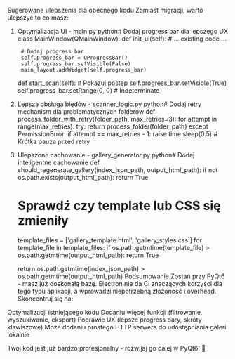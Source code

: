 Sugerowane ulepszenia dla obecnego kodu
Zamiast migracji, warto ulepszyć to co masz:
1. Optymalizacja UI - main.py
python# Dodaj progress bar dla lepszego UX
class MainWindow(QMainWindow):
    def init_ui(self):
        # ... existing code ...
        
        # Dodaj progress bar
        self.progress_bar = QProgressBar()
        self.progress_bar.setVisible(False)
        main_layout.addWidget(self.progress_bar)
        
    def start_scan(self):
        # Pokazuj postęp
        self.progress_bar.setVisible(True)
        self.progress_bar.setRange(0, 0)  # Indeterminate
2. Lepsza obsługa błędów - scanner_logic.py
python# Dodaj retry mechanism dla problematycznych folderów
def process_folder_with_retry(folder_path, max_retries=3):
    for attempt in range(max_retries):
        try:
            return process_folder(folder_path)
        except PermissionError:
            if attempt == max_retries - 1:
                raise
            time.sleep(0.5)  # Krótka pauza przed retry
3. Ulepszone cachowanie - gallery_generator.py
python# Dodaj inteligentne cachowanie
def should_regenerate_gallery(index_json_path, output_html_path):
    if not os.path.exists(output_html_path):
        return True
    
    # Sprawdź czy template lub CSS się zmieniły
    template_files = ['gallery_template.html', 'gallery_styles.css']
    for template_file in template_files:
        if os.path.getmtime(template_file) > os.path.getmtime(output_html_path):
            return True
    
    return os.path.getmtime(index_json_path) > os.path.getmtime(output_html_path)
Podsumowanie
Zostań przy PyQt6 - masz już doskonałą bazę. Electron nie da Ci znaczących korzyści dla tego typu aplikacji, a wprowadzi niepotrzebną złożoność i overhead.
Skoncentruj się na:

Optymalizacji istniejącego kodu
Dodaniu więcej funkcji (filtrowanie, wyszukiwanie, eksport)
Poprawie UX (lepsze progress bary, skróty klawiszowe)
Może dodaniu prostego HTTP serwera do udostępniania galerii lokalnie

Twój kod jest już bardzo profesjonalny - rozwijaj go dalej w PyQt6! 🚀